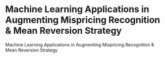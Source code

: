 # Machine Learning Applications in Augmenting Mispricing Recognition & Mean Reversion Strategy
Machine Learning Applications in Augmenting Mispricing Recognition &amp; Mean Reversion Strategy
